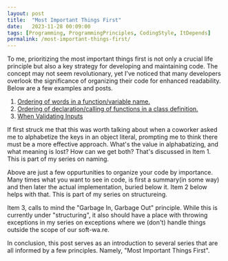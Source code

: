 ```yaml
---
layout: post
title:  "Most Important Things First"
date:   2023-11-28 00:09:00
tags: [Programming, ProgrammingPrinciples, CodingStyle, ItDepends]
permalink: /most-important-things-first/
---
```


To me, prioritizing the most important things first is not only a crucial life principle but also a key strategy for developing and maintaining code. The concept may not seem revolutionary, yet I've noticed that many developers overlook the significance of organizing their code for enhanced readability.  Below are a few examples and posts.
1. [Ordering of words in a function/variable name.](/naming-conventions/)
2. [Ordering of declaration/calling of functions in a class definition.](/ordering-the-functions-in-your-class/)
3. [When Validating Inputs](/when-validating-inputs/)
<!-- 4. Choosing the most important tickets to complete in a sprint. -->

If first struck me that this was worth talking about when a coworker asked me to alphabetize the keys in an object literal, prompting me to think there must be a more effective approach.  What's the value in alphabatizing, and what meaning is lost? How can we get both? That's discussed in Item 1.  This is part of my series on naming.

Above are just a few oppurtunities to organize your code by importance. Many times what you want to see in code, is first a summary(in some way) and then later the actual implementation, buried below it. Item 2 below helps with that. This is part of my series on structureing.

Item 3, calls to mind the "Garbage In, Garbage Out" principle. While this is currently under "structuring", it also should have a place with throwing exceptions in my series on exceptions where we (don't) handle things outside the scope of our soft-wa.re.

In conclusion, this post serves as an introduction to several series that are all informed by a few principles. Namely, "Most Important Things First".

<!-- You might have often heard about prioritizing tasks and focusing on the most important ones, -->
